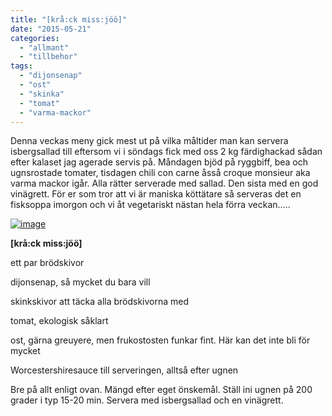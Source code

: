 ```yaml
---
title: "[krå:ck miss:jöö]"
date: "2015-05-21"
categories: 
  - "allmant"
  - "tillbehor"
tags: 
  - "dijonsenap"
  - "ost"
  - "skinka"
  - "tomat"
  - "varma-mackor"
---
```


Denna veckas meny gick mest ut på vilka måltider man kan servera isbergsallad till eftersom vi i söndags fick med oss 2 kg färdighackad sådan efter kalaset jag agerade servis på. Måndagen bjöd på ryggbiff, bea och ugnsrostade tomater, tisdagen chili con carne åsså croque monsieur aka varma mackor igår. Alla rätter serverade med sallad. Den sista med en god vinägrett. För er som tror att vi är maniska köttätare så serveras det en fisksoppa imorgon och vi åt vegetariskt nästan hela förra veckan.....

[![image](/static/img/image9-1020x762.jpg)](http://import.local/wp-content/uploads/2015/05/image9.jpg)

**\[krå:ck miss:jöö\]**

ett par brödskivor

dijonsenap, så mycket du bara vill

skinkskivor att täcka alla brödskivorna med

tomat, ekologisk såklart

ost, gärna greuyere, men frukostosten funkar fint. Här kan det inte bli för mycket

Worcestershiresauce till serveringen, alltså efter ugnen

Bre på allt enligt ovan. Mängd efter eget önskemål. Ställ ini ugnen på 200 grader i typ 15-20 min. Servera med isbergsallad och en vinägrett.
